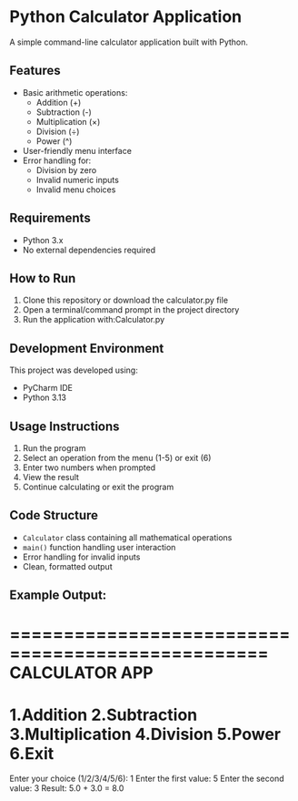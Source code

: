 # Python Calculator Application

A simple command-line calculator application built with Python.

## Features

- Basic arithmetic operations:
  - Addition (+) 
  - Subtraction (-)
  - Multiplication (×)
  - Division (÷)
  - Power (^)
- User-friendly menu interface
- Error handling for:
  - Division by zero
  - Invalid numeric inputs
  - Invalid menu choices

## Requirements

- Python 3.x
- No external dependencies required

## How to Run

1. Clone this repository or download the calculator.py file
2. Open a terminal/command prompt in the project directory
3. Run the application with:Calculator.py


## Development Environment

This project was developed using:
- PyCharm IDE
- Python 3.13

## Usage Instructions

1. Run the program
2. Select an operation from the menu (1-5) or exit (6)
3. Enter two numbers when prompted
4. View the result
5. Continue calculating or exit the program

## Code Structure

- `Calculator` class containing all mathematical operations
- `main()` function handling user interaction
- Error handling for invalid inputs
- Clean, formatted output

## Example Output:
==================================================
CALCULATOR APP
==================================================
1.Addition
2.Subtraction
3.Multiplication
4.Division
5.Power
6.Exit
==================================================
Enter your choice (1/2/3/4/5/6): 1
Enter the first value: 5
Enter the second value: 3
Result: 5.0 + 3.0 = 8.0
